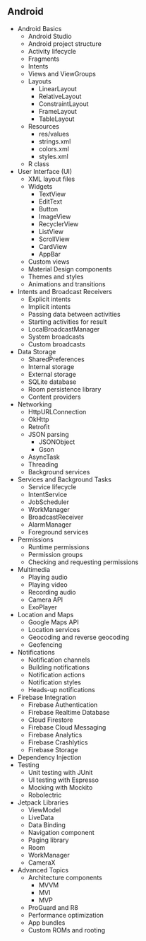 ## Android
- Android Basics 
  - Android Studio
  - Android project structure
  - Activity lifecycle
  - Fragments
  - Intents
  - Views and ViewGroups
  - Layouts
    - LinearLayout
	- RelativeLayout
	- ConstraintLayout
	- FrameLayout
	- TableLayout
  - Resources
    - res/values
    - strings.xml
    - colors.xml
    - styles.xml
  - R class
- User Interface (UI)
  - XML layout files
  - Widgets
    - TextView
    - EditText
    - Button
    - ImageView
    - RecyclerView
    - ListView
    - ScrollView
    - CardView
    - AppBar
  - Custom views
  - Material Design components
  - Themes and styles
  - Animations and transitions
- Intents and Broadcast Receivers
  - Explicit intents
  - Implicit intents
  - Passing data between activities
  - Starting activities for result
  - LocalBroadcastManager
  - System broadcasts
  - Custom broadcasts
- Data Storage
  - SharedPreferences
  - Internal storage
  - External storage
  - SQLite database
  - Room persistence library
  - Content providers
- Networking
  - HttpURLConnection
  - OkHttp
  - Retrofit
  - JSON parsing
    - JSONObject
    - Gson
  - AsyncTask
  - Threading
  - Background services
- Services and Background Tasks
  - Service lifecycle
  - IntentService
  - JobScheduler
  - WorkManager
  - BroadcastReceiver
  - AlarmManager
  - Foreground services
- Permissions
  - Runtime permissions
  - Permission groups
  - Checking and requesting permissions
- Multimedia
  - Playing audio
  - Playing video
  - Recording audio
  - Camera API
  - ExoPlayer
- Location and Maps
  - Google Maps API
  - Location services
  - Geocoding and reverse geocoding
  - Geofencing
- Notifications
  - Notification channels
  - Building notifications
  - Notification actions
  - Notification styles
  - Heads-up notifications
- Firebase Integration
  - Firebase Authentication
  - Firebase Realtime Database
  - Cloud Firestore
  - Firebase Cloud Messaging
  - Firebase Analytics
  - Firebase Crashlytics
  - Firebase Storage
- Dependency Injection
- Testing
  - Unit testing with JUnit
  - UI testing with Espresso
  - Mocking with Mockito
  - Robolectric
- Jetpack Libraries
  - ViewModel
  - LiveData
  - Data Binding
  - Navigation component
  - Paging library
  - Room
  - WorkManager
  - CameraX
- Advanced Topics
  - Architecture components
    - MVVM
    - MVI
    - MVP
  - ProGuard and R8
  - Performance optimization
  - App bundles
  - Custom ROMs and rooting